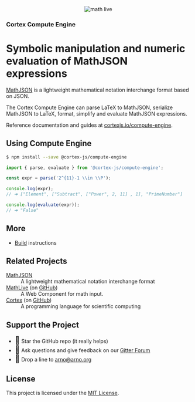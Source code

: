 <div align="center">
    <img alt="math live" src="assets/compute-engine.jpg?raw=true">
</div>

<h3><strong>Cortex Compute Engine</strong></h3>
<h1>Symbolic manipulation and numeric evaluation of MathJSON expressions</h1>

[MathJSON](https://cortexjs.io/math-json/) is a lightweight mathematical notation interchange format based on JSON.

The Cortex Compute Engine can parse LaTeX to MathJSON, serialize MathJSON to
LaTeX, format, simplify and evaluate MathJSON expressions.

Reference documentation and guides at
[cortexjs.io/compute-engine](https://cortexjs.io/compute-engine/).

## Using Compute Engine

```bash
$ npm install --save @cortex-js/compute-engine
```

```js
import { parse, evaluate } from '@cortex-js/compute-engine';

const expr = parse('2^{11}-1 \\in \\P');

console.log(expr);
// ➔ ["Element", ["Subtract", ["Power", 2, 11] , 1], "PrimeNumber"]

console.log(evaluate(expr));
// ➔ "False"
```

## More

- [Build](BUILD.md) instructions

## Related Projects

<dl>
  <dt><a href="https://cortexjs.io/math-json/">MathJSON</a></dt>
  <dd>A lightweight mathematical notation interchange format</dd>  
  <dt><a href="https://cortexjs.io/mathlive">MathLive</a> (on <a href="https://github.com/arnog/mathlive">GitHub</a>)</dt>
  <dd>A Web Component for math input.</dd>  
  <dt><a href="https://cortexjs.io/cortex">Cortex</a> (on <a href="https://github.com/cortex-js/compute-engine/tree/master/src/cortex">GitHub</a>)</dt>
  <dd>A programming language for scientific computing</dd>  
</dl>

## Support the Project

- <span style='font-size:1.5em'>🌟</span> Star the GitHub repo (it really helps)
- <span style='font-size:1.5em'>💬</span> Ask questions and give feedback on our
  [Gitter Forum](https://cortexjs.io/gitter/)
- <span style='font-size:1.5em'>📨</span> Drop a line to arno@arno.org

## License

This project is licensed under the [MIT License](LICENSE.txt).
